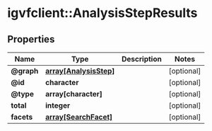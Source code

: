 # igvfclient::AnalysisStepResults


## Properties
Name | Type | Description | Notes
------------ | ------------- | ------------- | -------------
**@graph** | [**array[AnalysisStep]**](AnalysisStep.md) |  | [optional] 
**@id** | **character** |  | [optional] 
**@type** | **array[character]** |  | [optional] 
**total** | **integer** |  | [optional] 
**facets** | [**array[SearchFacet]**](SearchFacet.md) |  | [optional] 


